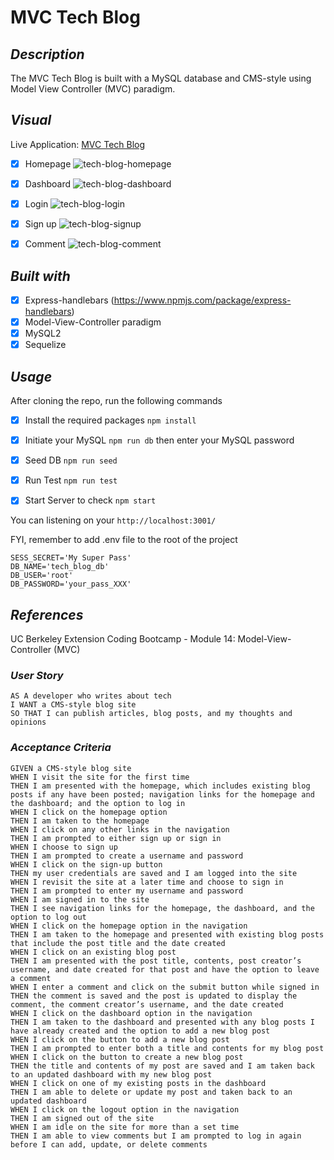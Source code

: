 # MVC Tech Blog

## _Description_

The MVC Tech Blog is built with a MySQL database and CMS-style using Model View Controller (MVC) paradigm.

## _Visual_

Live Application: [MVC Tech Blog](https://tech-blog-main.herokuapp.com/)

- [x] Homepage
      ![tech-blog-homepage](https://user-images.githubusercontent.com/71200950/153731140-8f9f2f21-e13b-490c-98d8-cc3351267340.png)

- [x] Dashboard
      ![tech-blog-dashboard](https://user-images.githubusercontent.com/71200950/153731188-80dbc8e2-e68e-40f6-83f9-08e6716acfa2.png)

- [x] Login
      ![tech-blog-login](https://user-images.githubusercontent.com/71200950/153731196-192f88ac-0efa-42d7-9043-0614d8af474e.png)

- [x] Sign up
      ![tech-blog-signup](https://user-images.githubusercontent.com/71200950/153731202-8ea3c65e-aef7-4f85-9850-a77e051baa78.png)

- [x] Comment
      ![tech-blog-comment](https://user-images.githubusercontent.com/71200950/153731221-e269e877-0e24-40cb-9ba1-cc625bfa772d.png)

## _Built with_

- [x] Express-handlebars (https://www.npmjs.com/package/express-handlebars)
- [x] Model-View-Controller paradigm
- [x] MySQL2
- [x] Sequelize

## _Usage_

After cloning the repo, run the following commands

- [x] Install the required packages
      `npm install`

- [x] Initiate your MySQL
      `npm run db`
      then enter your MySQL password

- [x] Seed DB
      `npm run seed`

- [x] Run Test
      `npm run test`

- [x] Start Server to check
      `npm start`

You can listening on your `http://localhost:3001/`

FYI, remember to add .env file to the root of the project

```
SESS_SECRET='My Super Pass'
DB_NAME='tech_blog_db'
DB_USER='root'
DB_PASSWORD='your_pass_XXX'
```

## _References_

UC Berkeley Extension Coding Bootcamp - Module 14: Model-View-Controller (MVC)

### _User Story_
```
AS A developer who writes about tech
I WANT a CMS-style blog site
SO THAT I can publish articles, blog posts, and my thoughts and opinions
```
### _Acceptance Criteria_
```
GIVEN a CMS-style blog site
WHEN I visit the site for the first time
THEN I am presented with the homepage, which includes existing blog posts if any have been posted; navigation links for the homepage and the dashboard; and the option to log in
WHEN I click on the homepage option
THEN I am taken to the homepage
WHEN I click on any other links in the navigation
THEN I am prompted to either sign up or sign in
WHEN I choose to sign up
THEN I am prompted to create a username and password
WHEN I click on the sign-up button
THEN my user credentials are saved and I am logged into the site
WHEN I revisit the site at a later time and choose to sign in
THEN I am prompted to enter my username and password
WHEN I am signed in to the site
THEN I see navigation links for the homepage, the dashboard, and the option to log out
WHEN I click on the homepage option in the navigation
THEN I am taken to the homepage and presented with existing blog posts that include the post title and the date created
WHEN I click on an existing blog post
THEN I am presented with the post title, contents, post creator’s username, and date created for that post and have the option to leave a comment
WHEN I enter a comment and click on the submit button while signed in
THEN the comment is saved and the post is updated to display the comment, the comment creator’s username, and the date created
WHEN I click on the dashboard option in the navigation
THEN I am taken to the dashboard and presented with any blog posts I have already created and the option to add a new blog post
WHEN I click on the button to add a new blog post
THEN I am prompted to enter both a title and contents for my blog post
WHEN I click on the button to create a new blog post
THEN the title and contents of my post are saved and I am taken back to an updated dashboard with my new blog post
WHEN I click on one of my existing posts in the dashboard
THEN I am able to delete or update my post and taken back to an updated dashboard
WHEN I click on the logout option in the navigation
THEN I am signed out of the site
WHEN I am idle on the site for more than a set time
THEN I am able to view comments but I am prompted to log in again before I can add, update, or delete comments
```